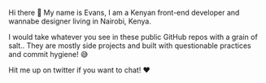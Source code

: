Hi there 👋
My name is Evans, I am a Kenyan front-end developer and wannabe designer living in Nairobi, Kenya.

I would take whatever you see in these public GitHub repos with a grain of salt.. They are mostly side projects and built with questionable practices and commit hygiene! 😅

Hit me up on twitter if you want to chat! ❤️
